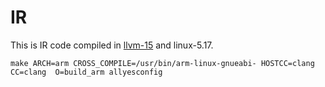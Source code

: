 # IR

This is IR code compiled in [llvm-15](https://github.com/linkeLi0421/llvm-project15-IRDumperPass) and linux-5.17. 

`make ARCH=arm CROSS_COMPILE=/usr/bin/arm-linux-gnueabi- HOSTCC=clang CC=clang  O=build_arm allyesconfig`

